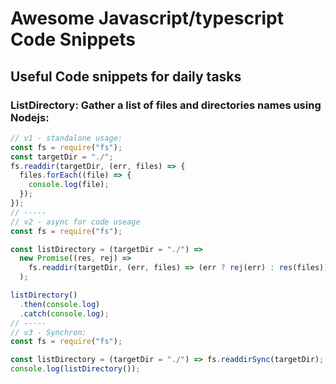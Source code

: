 # Awesome Javascript/typescript Code Snippets

## Useful Code snippets for daily tasks 

### ListDirectory: Gather a list of files and directories names using Nodejs:

```javascript
// v1 - standalone usage: 
const fs = require("fs");
const targetDir = "./";
fs.readdir(targetDir, (err, files) => {
  files.forEach((file) => {
    console.log(file);
  });
});
// -----
// v2 - async for code useage
const fs = require("fs");

const listDirectory = (targetDir = "./") =>
  new Promise((res, rej) =>
    fs.readdir(targetDir, (err, files) => (err ? rej(err) : res(files)))
  );

listDirectory()
  .then(console.log)
  .catch(console.log);
// -----
// v3 - Synchron:
const fs = require("fs");

const listDirectory = (targetDir = "./") => fs.readdirSync(targetDir);
console.log(listDirectory());

```